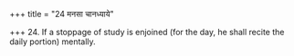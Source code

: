 +++
title = "24 मनसा चानध्याये"

+++
24. If a stoppage of study is enjoined (for the day, he shall recite the daily portion) mentally.
